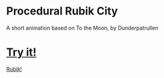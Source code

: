 # Procedural Rubik City

A short animation based on To the Moon, by Dunderpatrullen

# [Try it!](https://mmerchante.github.io/procedural-rubik-city/)

[Rubik!](images/city.png)
